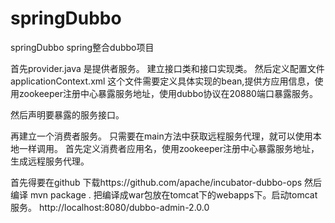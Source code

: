 # springDubbo
springDubbo spring整合dubbo项目

首先provider.java 是提供者服务。
建立接口类和接口实现类。
然后定义配置文件 applicationContext.xml
这个文件需要定义具体实现的bean,提供方应用信息，使用zookeeper注册中心暴露服务地址，使用dubbo协议在20880端口暴露服务。

然后声明要暴露的服务接口。


再建立一个消费者服务。
只需要在main方法中获取远程服务代理，就可以使用本地一样调用。
首先定义消费者应用名，使用zookeeper注册中心暴露服务地址，生成远程服务代理。


首先得要在github 下载https://github.com/apache/incubator-dubbo-ops
然后编译  mvn package .
把编译成war包放在tomcat下的webapps下。启动tomcat 服务。
http://localhost:8080/dubbo-admin-2.0.0
